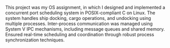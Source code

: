 This project was my OS assignment, in which I designed and implemented a concurrent port scheduling system in POSIX-compliant C on Linux. The system handles ship docking, cargo operations, and undocking using multiple processes. Inter-process communication was managed using System V IPC mechanisms, including message queues and shared memory. Ensured real-time scheduling and coordination through robust process synchronization techniques.
